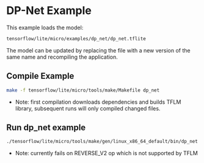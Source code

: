 <!-- mdformat off(b/169948621#comment2) -->

# DP-Net Example 

This example loads the model: 
```bash
tensorflow/lite/micro/examples/dp_net/dp_net.tflite
```

The model can be updated by replacing the file with a new version of the same name and recompiling the application.

## Compile Example
```bash
make -f tensorflow/lite/micro/tools/make/Makefile dp_net 
```
* Note: first compilation downloads dependencies and builds TFLM library, subsequent runs will only compiled changed files.

## Run dp_net example
```bash
./tensorflow/lite/micro/tools/make/gen/linux_x86_64_default/bin/dp_net 
```
* Note: currently fails on REVERSE_V2 op which is not supported by TFLM
